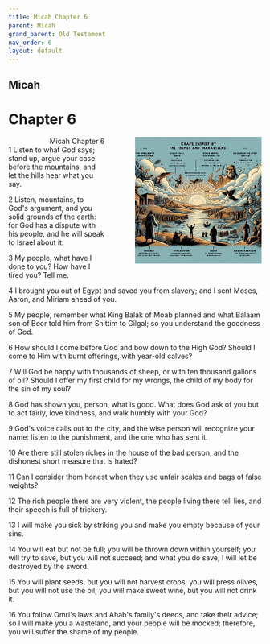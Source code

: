 ```yaml
---
title: Micah Chapter 6
parent: Micah
grand_parent: Old Testament
nav_order: 6
layout: default
---
```


## Micah

# Chapter 6

<div style="clear: both; text-align: right;">
    <div style="max-width: 50%; height: auto; float: right; margin: 0 0 10px 10px; padding-left: 10%;">
        <img src="/assets/Image/Micah/500/6.jpg" alt="Micah Chapter 6" class="chapter-image">
    </div>
    <figcaption style="font-size: 14px; text-align: right;">Micah Chapter 6</figcaption>
</div>
1 Listen to what God says; stand up, argue your case before the mountains, and let the hills hear what you say.

2 Listen, mountains, to God's argument, and you solid grounds of the earth: for God has a dispute with his people, and he will speak to Israel about it.

3 My people, what have I done to you? How have I tired you? Tell me.

4 I brought you out of Egypt and saved you from slavery; and I sent Moses, Aaron, and Miriam ahead of you.

5 My people, remember what King Balak of Moab planned and what Balaam son of Beor told him from Shittim to Gilgal; so you understand the goodness of God.

6 How should I come before God and bow down to the High God? Should I come to Him with burnt offerings, with year-old calves?

7 Will God be happy with thousands of sheep, or with ten thousand gallons of oil? Should I offer my first child for my wrongs, the child of my body for the sin of my soul?

8 God has shown you, person, what is good. What does God ask of you but to act fairly, love kindness, and walk humbly with your God?

9 God's voice calls out to the city, and the wise person will recognize your name: listen to the punishment, and the one who has sent it.

10 Are there still stolen riches in the house of the bad person, and the dishonest short measure that is hated?

11 Can I consider them honest when they use unfair scales and bags of false weights?

12 The rich people there are very violent, the people living there tell lies, and their speech is full of trickery.

13 I will make you sick by striking you and make you empty because of your sins.

14 You will eat but not be full; you will be thrown down within yourself; you will try to save, but you will not succeed; and what you do save, I will let be destroyed by the sword.

15 You will plant seeds, but you will not harvest crops; you will press olives, but you will not use the oil; you will make sweet wine, but you will not drink it.

16 You follow Omri's laws and Ahab's family's deeds, and take their advice; so I will make you a wasteland, and your people will be mocked; therefore, you will suffer the shame of my people.


